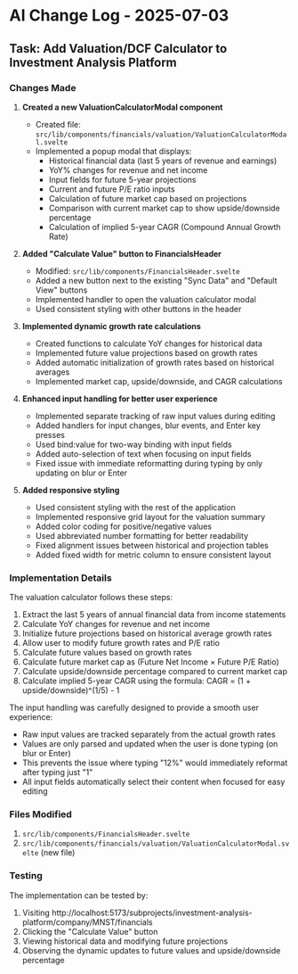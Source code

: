 # AI Change Log - 2025-07-03

## Task: Add Valuation/DCF Calculator to Investment Analysis Platform

### Changes Made

1. **Created a new ValuationCalculatorModal component**
   - Created file: `src/lib/components/financials/valuation/ValuationCalculatorModal.svelte`
   - Implemented a popup modal that displays:
     - Historical financial data (last 5 years of revenue and earnings)
     - YoY% changes for revenue and net income
     - Input fields for future 5-year projections
     - Current and future P/E ratio inputs
     - Calculation of future market cap based on projections
     - Comparison with current market cap to show upside/downside percentage
     - Calculation of implied 5-year CAGR (Compound Annual Growth Rate)

2. **Added "Calculate Value" button to FinancialsHeader**
   - Modified: `src/lib/components/FinancialsHeader.svelte`
   - Added a new button next to the existing "Sync Data" and "Default View" buttons
   - Implemented handler to open the valuation calculator modal
   - Used consistent styling with other buttons in the header

3. **Implemented dynamic growth rate calculations**
   - Created functions to calculate YoY changes for historical data
   - Implemented future value projections based on growth rates
   - Added automatic initialization of growth rates based on historical averages
   - Implemented market cap, upside/downside, and CAGR calculations

4. **Enhanced input handling for better user experience**
   - Implemented separate tracking of raw input values during editing
   - Added handlers for input changes, blur events, and Enter key presses
   - Used bind:value for two-way binding with input fields
   - Added auto-selection of text when focusing on input fields
   - Fixed issue with immediate reformatting during typing by only updating on blur or Enter

5. **Added responsive styling**
   - Used consistent styling with the rest of the application
   - Implemented responsive grid layout for the valuation summary
   - Added color coding for positive/negative values
   - Used abbreviated number formatting for better readability
   - Fixed alignment issues between historical and projection tables
   - Added fixed width for metric column to ensure consistent layout

### Implementation Details

The valuation calculator follows these steps:
1. Extract the last 5 years of annual financial data from income statements
2. Calculate YoY changes for revenue and net income
3. Initialize future projections based on historical average growth rates
4. Allow user to modify future growth rates and P/E ratio
5. Calculate future values based on growth rates
6. Calculate future market cap as (Future Net Income × Future P/E Ratio)
7. Calculate upside/downside percentage compared to current market cap
8. Calculate implied 5-year CAGR using the formula: CAGR = (1 + upside/downside)^(1/5) - 1

The input handling was carefully designed to provide a smooth user experience:
- Raw input values are tracked separately from the actual growth rates
- Values are only parsed and updated when the user is done typing (on blur or Enter)
- This prevents the issue where typing "12%" would immediately reformat after typing just "1"
- All input fields automatically select their content when focused for easy editing

### Files Modified

1. `src/lib/components/FinancialsHeader.svelte`
2. `src/lib/components/financials/valuation/ValuationCalculatorModal.svelte` (new file)

### Testing

The implementation can be tested by:
1. Visiting http://localhost:5173/subprojects/investment-analysis-platform/company/MNST/financials
2. Clicking the "Calculate Value" button
3. Viewing historical data and modifying future projections
4. Observing the dynamic updates to future values and upside/downside percentage
